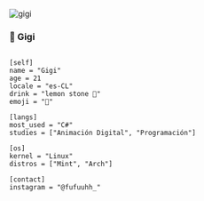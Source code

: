 ![gigi](https://github.com/user-attachments/assets/7cc61f7b-b00c-465c-b427-b85b9938b59c)



### 🌻 Gigi

```toml![Uploading gigi.png…]()

[self]
name = "Gigi"
age = 21
locale = "es-CL"
drink = "lemon stone 🍋"
emoji = "🌻"

[langs]
most_used = "C#"
studies = ["Animación Digital", "Programación"]

[os]
kernel = "Linux"
distros = ["Mint", "Arch"]

[contact]
instagram = "@fufuuhh_"
